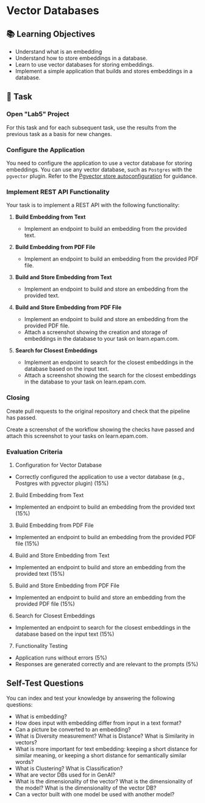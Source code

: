 # Vector Databases

## 📚 Learning Objectives
- Understand what is an embedding
- Understand how to store embeddings in a database.
- Learn to use vector databases for storing embeddings.
- Implement a simple application that builds and stores embeddings in a database.

## 📑 Task

### Open "Lab5" Project

For this task and for each subsequent task, use the results from the previous task as a basis for new changes.

### Configure the Application

You need to configure the application to use a vector database for storing embeddings. You can use any vector database, such as `Postgres` with the `pgvector` plugin. Refer to the [Pgvector store autoconfiguration](https://github.com/spring-projects/spring-ai/blob/main/vector-stores/spring-ai-pgvector-store/src/main/java/org/springframework/ai/vectorstore/PgVectorStore.java) for guidance.

### Implement REST API Functionality

Your task is to implement a REST API with the following functionality:

1. **Build Embedding from Text**
   - Implement an endpoint to build an embedding from the provided text.

2. **Build Embedding from PDF File**
   - Implement an endpoint to build an embedding from the provided PDF file.

3. **Build and Store Embedding from Text**
   - Implement an endpoint to build and store an embedding from the provided text.

4. **Build and Store Embedding from PDF File**
   - Implement an endpoint to build and store an embedding from the provided PDF file.
   - Attach a screenshot showing the creation and storage of embeddings in the database to your task on learn.epam.com.

5. **Search for Closest Embeddings**
   - Implement an endpoint to search for the closest embeddings in the database based on the input text.
   - Attach a screenshot showing the search for the closest embeddings in the database to your task on learn.epam.com.

### Closing

Create pull requests to the original repository and check that the pipeline has passed.

Create a screenshot of the workflow showing the checks have passed and attach this screenshot to your tasks on learn.epam.com.

### Evaluation Criteria

1. Configuration for Vector Database
- Correctly configured the application to use a vector database (e.g., Postgres with pgvector plugin) (15%)

2. Build Embedding from Text
- Implemented an endpoint to build an embedding from the provided text (15%)

3. Build Embedding from PDF File
- Implemented an endpoint to build an embedding from the provided PDF file (15%)

4. Build and Store Embedding from Text
- Implemented an endpoint to build and store an embedding from the provided text (15%)

5. Build and Store Embedding from PDF File
- Implemented an endpoint to build and store an embedding from the provided PDF file (15%)

6. Search for Closest Embeddings
- Implemented an endpoint to search for the closest embeddings in the database based on the input text (15%)

7. Functionality Testing
- Application runs without errors (5%)
- Responses are generated correctly and are relevant to the prompts (5%)

## Self-Test Questions

You can index and test your knowledge by answering the following questions:
- What is embedding?
- How does input with embedding differ from input in a text format?
- Can a picture be converted to an embedding?
- What is Diversity measurement? What is Distance? What is Similarity in vectors?
- What is more important for text embedding: keeping a short distance for similar meaning, or keeping a short distance for semantically similar words?
- What is Clustering? What is Classification?
- What are vector DBs used for in GenAI?
- What is the dimensionality of the vector? What is the dimensionality of the model? What is the dimensionality of the vector DB?
- Can a vector built with one model be used with another model?